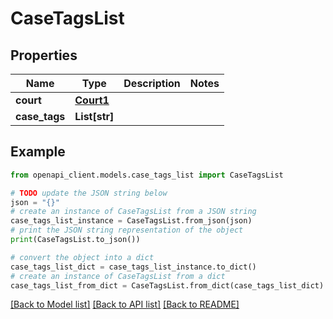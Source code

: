 # CaseTagsList


## Properties

Name | Type | Description | Notes
------------ | ------------- | ------------- | -------------
**court** | [**Court1**](Court1.md) |  | 
**case_tags** | **List[str]** |  | 

## Example

```python
from openapi_client.models.case_tags_list import CaseTagsList

# TODO update the JSON string below
json = "{}"
# create an instance of CaseTagsList from a JSON string
case_tags_list_instance = CaseTagsList.from_json(json)
# print the JSON string representation of the object
print(CaseTagsList.to_json())

# convert the object into a dict
case_tags_list_dict = case_tags_list_instance.to_dict()
# create an instance of CaseTagsList from a dict
case_tags_list_from_dict = CaseTagsList.from_dict(case_tags_list_dict)
```
[[Back to Model list]](../README.md#documentation-for-models) [[Back to API list]](../README.md#documentation-for-api-endpoints) [[Back to README]](../README.md)


